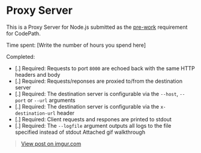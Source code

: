 
# Proxy Server

This is a Proxy Server for Node.js submitted as the [pre-work](http://courses.codepath.com/snippets/intro_to_nodejs/prework) requirement for CodePath.

Time spent: [Write the number of hours you spend here]

Completed:

* [.] Required: Requests to port `8000` are echoed back with the same HTTP headers and body
* [.] Required: Requests/reponses are proxied to/from the destination server
* [.] Required: The destination server is configurable via the `--host`, `--port`  or `--url` arguments
* [.] Required: The destination server is configurable via the `x-destination-url` header
* [.] Required: Client requests and respones are printed to stdout
* [.] Required: The `--logfile` argument outputs all logs to the file specified instead of stdout
Attached gif walkthrough
<blockquote class="imgur-embed-pub" lang="en" data-id="OeYUdun"><a href="//imgur.com/OeYUdun">View post on imgur.com</a></blockquote><script async src="//s.imgur.com/min/embed.js" charset="utf-8"></script>
